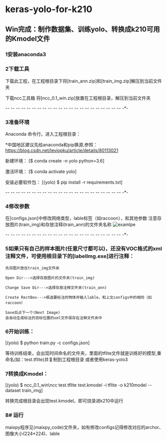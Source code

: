 # keras-yolo-for-k210
## Win完成：制作数据集、训练yolo、转换成k210可用的Kmodel文件 


### 1安装anaconda3
   

### 2下载工具 
   下载此工程，在工程根目录下将[train_ann.zip]和[train_img.zip]解压到当前文件夹

   下载ncc工具箱 将[ncc_0.1_win.zip]放置在工程根目录，解压到当前文件夹
        
-*- -*- -*- -*- -*- -*- -*- -*- -*- -*- -*- -*- -*- -*- -*- -*- -*- -*- -*- -*- -*- -*- -*- 

### 3准备环境 

   Anaconda 命令行，进入工程根目录：
   
   *中国地区建议先给anaconda和pip换源,参照：https://blog.csdn.net/leviopku/article/details/80113021
   
   新建环境： 
   [$ conda create -n yolo python=3.6]
   
   激活环境： 
   [$ conda activate yolo]
   
   安装必要软件包： 
   [(yolo) $ pip install -r requirements.txt]
      
-*- -*- -*- -*- -*- -*- -*- -*- -*- -*- -*- -*- -*- -*- -*- -*- -*- -*- -*- -*- -*- -*- -*- 


### 4修改参数
   在[configs.json]中修改网络类型，lable标签（如raccoon），和其他参数 注意存放图片(train_img)和存放注释(train_ann)的文件夹名称
   ![examlpe](https://github.com/TonyZ1Min/yolo-for-k210/blob/master/cfg.png)
   
-*- -*- -*- -*- -*- -*- -*- -*- -*- -*- -*- -*- -*- -*- -*- -*- -*- -*- -*- -*- -*- -*- -*- 

 
### 5如果只有自己的样本图片(任意尺寸都可以)，还没有VOC格式的xml注释文件，可使用根目录下的[labelImg.exe]进行注释：

    先将图片放在train_img文件夹
    
    Open Dir--->选择存放图片的文件夹(train_img) 
    
    Change Save Dir--->选择存放注释文件夹(train_ann)
    
    Create RectBox--->框选要标注的物体并输入lable，和上文configs中的相同（如raccoon）
    
    Save后点下一个(Next Image)
    会自动生成标注的目标位置的xml文件保存在注释文件夹中
   


 
### 6开始训练：
   [(yolo) $ python train.py -c configs.json]   

   等待训练结束，会出现时间命名的文件夹，里面的tflite文件就是训练好的模型,重命名(如：test.tflite)并复制到工程根目录
   或者使用keras-yolo3

    
### 7转换成Kmodel：
   [(yolo) $ ncc_0.1_win\ncc test.tflite test.kmodel -i tflite -o k210model --dataset train_img]

   转换完成根目录会出现test.kmodel，即可烧录进k210中运行
   


   
### 8# 运行
   maixpy程序见(maixpy_code)文件夹，如有修改configs记得修改对应的archor、图像大小(224*224)、lable


